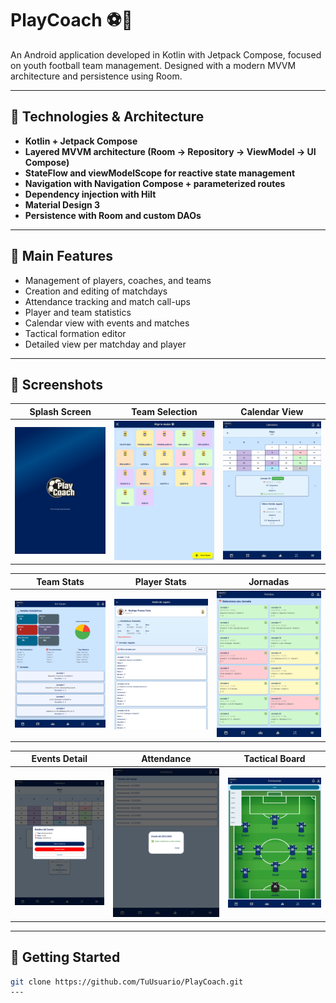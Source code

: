 # PlayCoach ⚽📱

An Android application developed in Kotlin with Jetpack Compose, focused on youth football team management. Designed with a modern MVVM architecture and persistence using Room.

---

## 🚀 Technologies & Architecture

- **Kotlin + Jetpack Compose**
- **Layered MVVM architecture (Room → Repository → ViewModel → UI Compose)**
- **StateFlow and viewModelScope for reactive state management**
- **Navigation with Navigation Compose + parameterized routes**
- **Dependency injection with Hilt**
- **Material Design 3**
- **Persistence with Room and custom DAOs**

---

## 🧠 Main Features

- Management of players, coaches, and teams
- Creation and editing of matchdays
- Attendance tracking and match call-ups
- Player and team statistics
- Calendar view with events and matches
- Tactical formation editor
- Detailed view per matchday and player

---

## 🎥 Screenshots

| Splash Screen                     | Team Selection	                    | Calendar View                          |
|-----------------------------------|------------------------------------|-------------------------------------|
| ![splash](images/01_splash.png)   | ![team](images/02_select_team.png) | ![calendar](images/03_calendar.png) |

| Team Stats                               | Player Stats                                  | Jornadas                             |
|------------------------------------------|-----------------------------------------------|--------------------------------------|
| ![estadisticas](images/09_teamStats.png) | ![player_details](images/11_playerDetail.png) | ![matchdays](images/08_matchday.png) |

| Events Detail                        | Attendance                              | Tactical Board                          |
|--------------------------------------|-----------------------------------------|-----------------------------------------|
| ![events](images/04_eventDetail.png) | ![attendance](images/05_absence_ok.png) | ![formations](images/12_formations.png) |
---

## 🏁 Getting Started

```bash
git clone https://github.com/TuUsuario/PlayCoach.git
---
